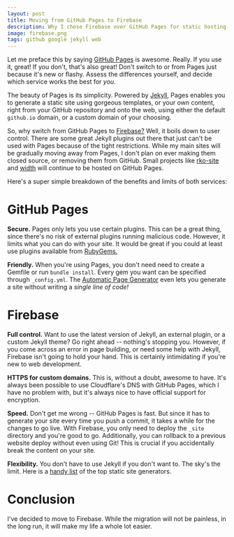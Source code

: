 ```yaml
---
layout: post
title: Moving from GitHub Pages to Firebase
description: Why I chose Firebase over GitHub Pages for static hosting.
image: firebase.png
tags: github google jekyll web
---
```


Let me preface this by saying [GitHub Pages](https://pages.github.com) is awesome. Really. If you use it, great! If you don't, that's also great! Don't switch to or from Pages just because it's new or flashy. Assess the differences yourself, and decide which service works the best for _you_.

The beauty of Pages is its simplicity. Powered by [Jekyll](https://jekyllrb.com), Pages enables you to generate a static site using gorgeous templates, or your own content, right from your GitHub repository and onto the web, using either the default `github.io` domain, or a custom domain of your choosing.

So, why switch from GitHub Pages to [Firebase?](https://firebase.google.com) Well, it boils down to user control. There are some great Jekyll plugins out there that just can't be used with Pages because of the tight restrictions. While my main sites will be gradually moving away from Pages, I don't plan on ever making them closed source, or removing them from GitHub. Small projects like [rko-site](https://github.com/citrusui/rko-site) and [width](https://github.com/citrusui/width) will continue to be hosted on GitHub Pages.

<null></null>

Here's a super simple breakdown of the benefits and limits of both services:

# GitHub Pages

**Secure.** Pages only lets you use certain plugins. This can be a great thing, since there's no risk of external plugins running malicious code. However, it limits what you can do with your site. It would be great if you could at least use plugins available from [RubyGems.](https://rubygems.org)

**Friendly.** When you're using Pages, you don't need need to create a Gemfile or run `bundle install`. Every gem you want can be specified through `_config.yml`. The [Automatic Page Generator](https://help.github.com/articles/creating-pages-with-the-automatic-generator/) even lets you generate a site without writing a _single line of code!_

# Firebase

**Full control.** Want to use the latest version of Jekyll, an external plugin, or a custom Jekyll theme? Go right ahead -- nothing's stopping you. However, if you come across an error in page building, or need some help with Jekyll, Firebase isn't going to hold your hand. This is certainly intimidating if you're new to web development.

**HTTPS for custom domains.** This is, without a doubt, awesome to have. It's always been possible to use Cloudflare's DNS with GitHub Pages, which I have no problem with, but it's always nice to have official support for encryption.

**Speed.** Don't get me wrong -- GitHub Pages is fast. But since it has to generate your site every time you push a commit, it takes a while for the changes to go live. With Firebase, you only need to deploy the `_site` directory and you're good to go. Additionally, you can rollback to a previous website deploy without even using Git! This is crucial if you accidentally break the content on your site.

**Flexibility.** You don't have to use Jekyll if you don't want to. The sky's the limit. Here is a [handy list](https://www.staticgen.com) of the top static site generators.

# Conclusion

I've decided to move to Firebase. While the migration will not be painless, in the long run, it will make my life a whole lot easier.

